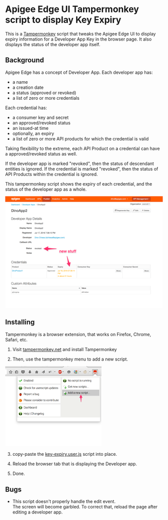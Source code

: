 # Apigee Edge UI Tampermonkey script to display Key Expiry

This is a [Tampermonkey](https://tampermonkey.net/) script that tweaks
the Apigee Edge UI to display expiry information for a Developer App Key in the browser
page.  It also displays the status of the developer app itself.

## Background

Apigee Edge has a concept of Developer App. Each developer app has:

* a name
* a creation date
* a status (approved or revoked)
* a list of zero or more credentials

Each credential has:

* a consumer key and secret
* an approved/revoked status
* an issued-at time
* optionally, an expiry
* a list of zero or more API products for which the credential is valid

Taking flexibility to the extreme, each API Product on a credential can have a approved/revoked status as well.

If the developer app is marked "revoked", then the status of descendant entities is ignored.
If the credential is marked "revoked", then the status of API Products within the credential is ignored.

This tampermonkey script shows the expiry of each credential, and the status of the developer app as a whole. 

![screengrab](img/tampermonkey-key-expiry-example-1.png)


## Installing

Tampermonkey is a browser extension, that works on Firefox, Chrome, Safari, etc.

1. Visit  [tampermonkey.net](https://tampermonkey.net/) and install Tampermonkey

2. Then, use the tampermonkey menu to add a new script.
  <img src="img/tm-add-new-script.png" width='308px'>

3. copy-paste the [key-expiry.user.js](lib/key-expiry.user.js) script into place.

4. Reload the browser tab that is displaying the Developer app.

5. Done.


## Bugs

* This script doesn't properly handle the edit event.  
  The screen will become garbled. To correct that, reload the page after editing a developer app. 

